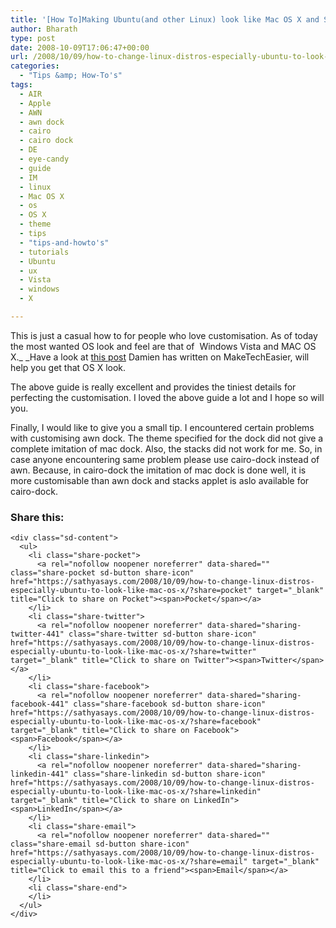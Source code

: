 ```yaml
---
title: '[How To]Making Ubuntu(and other Linux) look like Mac OS X and Some Tips on AWN dock'
author: Bharath
type: post
date: 2008-10-09T17:06:47+00:00
url: /2008/10/09/how-to-change-linux-distros-especially-ubuntu-to-look-like-mac-os-x/
categories:
  - "Tips &amp; How-To's"
tags:
  - AIR
  - Apple
  - AWN
  - awn dock
  - cairo
  - cairo dock
  - DE
  - eye-candy
  - guide
  - IM
  - linux
  - Mac OS X
  - os
  - OS X
  - theme
  - tips
  - "tips-and-howto's"
  - tutorials
  - Ubuntu
  - ux
  - Vista
  - windows
  - X

---
```

This is just a casual how to for people who love customisation. As of today the most wanted OS look and feel are that of  Windows Vista and MAC OS X._ _Have a look at [this post][1] Damien has written on MakeTechEasier, will help you get that OS X look.                                

The above guide is really excellent and provides the tiniest details for perfecting the customisation. I loved the above guide a lot and I hope so will you.

Finally, I would like to give you a small tip. I encountered certain problems with customising awn dock. The theme specified for the dock did not give a complete imitation of mac dock. Also, the stacks did not work for me. So, in case anyone encountering same problem please use cairo-dock instead of awn. Because, in cairo-dock the imitation of mac dock is done well, it is more customisable than awn dock and stacks applet is aslo available for cairo-dock.

<div class="sharedaddy sd-sharing-enabled">
  <div class="robots-nocontent sd-block sd-social sd-social-icon-text sd-sharing">
    <h3 class="sd-title">
      Share this:
    </h3>
    
    <div class="sd-content">
      <ul>
        <li class="share-pocket">
          <a rel="nofollow noopener noreferrer" data-shared="" class="share-pocket sd-button share-icon" href="https://sathyasays.com/2008/10/09/how-to-change-linux-distros-especially-ubuntu-to-look-like-mac-os-x/?share=pocket" target="_blank" title="Click to share on Pocket"><span>Pocket</span></a>
        </li>
        <li class="share-twitter">
          <a rel="nofollow noopener noreferrer" data-shared="sharing-twitter-441" class="share-twitter sd-button share-icon" href="https://sathyasays.com/2008/10/09/how-to-change-linux-distros-especially-ubuntu-to-look-like-mac-os-x/?share=twitter" target="_blank" title="Click to share on Twitter"><span>Twitter</span></a>
        </li>
        <li class="share-facebook">
          <a rel="nofollow noopener noreferrer" data-shared="sharing-facebook-441" class="share-facebook sd-button share-icon" href="https://sathyasays.com/2008/10/09/how-to-change-linux-distros-especially-ubuntu-to-look-like-mac-os-x/?share=facebook" target="_blank" title="Click to share on Facebook"><span>Facebook</span></a>
        </li>
        <li class="share-linkedin">
          <a rel="nofollow noopener noreferrer" data-shared="sharing-linkedin-441" class="share-linkedin sd-button share-icon" href="https://sathyasays.com/2008/10/09/how-to-change-linux-distros-especially-ubuntu-to-look-like-mac-os-x/?share=linkedin" target="_blank" title="Click to share on LinkedIn"><span>LinkedIn</span></a>
        </li>
        <li class="share-email">
          <a rel="nofollow noopener noreferrer" data-shared="" class="share-email sd-button share-icon" href="https://sathyasays.com/2008/10/09/how-to-change-linux-distros-especially-ubuntu-to-look-like-mac-os-x/?share=email" target="_blank" title="Click to email this to a friend"><span>Email</span></a>
        </li>
        <li class="share-end">
        </li>
      </ul>
    </div>
  </div>
</div>

 [1]: http://maketecheasier.com/turn-your-ubuntu-hardy-to-mac-osx-leopard/2008/07/23